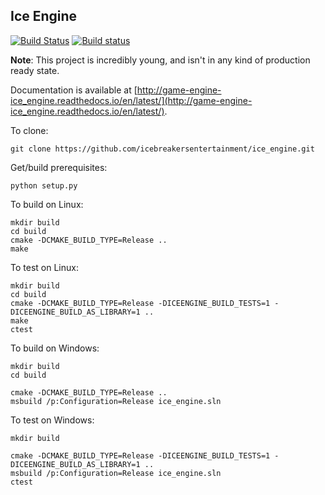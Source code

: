 Ice Engine
--------

[![Build Status](https://travis-ci.org/icebreakersentertainment/ice_engine.svg?branch=master)](https://travis-ci.org/icebreakersentertainment/ice_engine)
[![Build status](https://ci.appveyor.com/api/projects/status/2tqewfhy60mxv429/branch/master?svg=true)](https://ci.appveyor.com/project/IcebreakersEntertainment/ice-engine/branch/master)

**Note**: This project is incredibly young, and isn't in any kind of production ready state. 

Documentation is available at [http://game-engine-ice_engine.readthedocs.io/en/latest/](http://game-engine-ice_engine.readthedocs.io/en/latest/).

To clone:

    git clone https://github.com/icebreakersentertainment/ice_engine.git

Get/build prerequisites:

    python setup.py

To build on Linux:

    mkdir build
    cd build
    cmake -DCMAKE_BUILD_TYPE=Release ..
    make

To test on Linux:

    mkdir build
    cd build
    cmake -DCMAKE_BUILD_TYPE=Release -DICEENGINE_BUILD_TESTS=1 -DICEENGINE_BUILD_AS_LIBRARY=1 ..
    make
    ctest

To build on Windows:

    mkdir build
    cd build
    
    cmake -DCMAKE_BUILD_TYPE=Release ..
    msbuild /p:Configuration=Release ice_engine.sln

To test on Windows:

    mkdir build
    
    cmake -DCMAKE_BUILD_TYPE=Release -DICEENGINE_BUILD_TESTS=1 -DICEENGINE_BUILD_AS_LIBRARY=1 ..
    msbuild /p:Configuration=Release ice_engine.sln
    ctest
